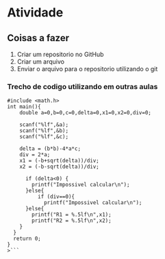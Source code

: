 # Atividade

## Coisas a fazer

1. Criar um repositorio no GitHub
2. Criar um arquivo
3. Enviar o arquivo para o repositorio utilizando o git

### Trecho de codigo utilizando em outras aulas

```<#include <stdio.h>
#include <math.h>
int main(){
    double a=0,b=0,c=0,delta=0,x1=0,x2=0,div=0;

    scanf("%lf",&a);
    scanf("%lf",&b);
    scanf("%lf",&c);

    delta = (b*b)-4*a*c;
    div = 2*a;
    x1 = (-b+sqrt(delta))/div;
    x2 = (-b-sqrt(delta))/div;

      if (delta<0) {
        printf("Impossivel calcular\n");
      }else{
          if (div==0){
            printf("Impossivel calcular\n");
      }else{
        printf("R1 = %.5lf\n",x1);
        printf("R2 = %.5lf\n",x2);
    }
  }
  return 0;
}
>```
